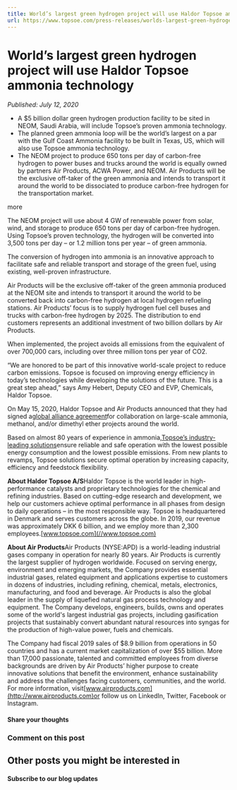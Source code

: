 ```yaml
---
title: World’s largest green hydrogen project will use Haldor Topsoe ammonia technology
url: https://www.topsoe.com/press-releases/worlds-largest-green-hydrogen-project-will-use-haldor-topsoe-ammonia-technology#main-content
---
```


# World’s largest green hydrogen project will use Haldor Topsoe ammonia technology

*Published: July 12, 2020*

- A $5 billion dollar green hydrogen production facility to be sited in NEOM, Saudi Arabia, will include Topsoe’s proven ammonia technology.
- The planned green ammonia loop will be the world’s largest on a par with the Gulf Coast Ammonia facility to be built in Texas, US, which will also use Topsoe ammonia technology.
- The NEOM project to produce 650 tons per day of carbon-free hydrogen to power buses and trucks around the world is equally owned by partners Air Products, ACWA Power, and NEOM. Air Products will be the exclusive off-taker of the green ammonia and intends to transport it around the world to be dissociated to produce carbon-free hydrogen for the transportation market.

more

The NEOM project will use about 4 GW of renewable power from solar, wind, and storage to produce 650 tons per day of carbon-free hydrogen. Using Topsoe’s proven technology, the hydrogen will be converted into 3,500 tons per day – or 1.2 million tons per year – of green ammonia.

The conversion of hydrogen into ammonia is an innovative approach to facilitate safe and reliable transport and storage of the green fuel, using existing, well-proven infrastructure.

Air Products will be the exclusive off-taker of the green ammonia produced at the NEOM site and intends to transport it around the world to be converted back into carbon-free hydrogen at local hydrogen refueling stations. Air Products’ focus is to supply hydrogen fuel cell buses and trucks with carbon-free hydrogen by 2025. The distribution to end customers represents an additional investment of two billion dollars by Air Products.

When implemented, the project avoids all emissions from the equivalent of over 700,000 cars, including over three million tons per year of CO2.

“We are honored to be part of this innovative world-scale project to reduce carbon emissions. Topsoe is focused on improving energy efficiency in today’s technologies while developing the solutions of the future. This is a great step ahead,” says Amy Hebert, Deputy CEO and EVP, Chemicals, Haldor Topsoe.

On May 15, 2020, Haldor Topsoe and Air Products announced that they had signed a[global alliance agreement](/air-products-and-topsoe-sign-global-alliance-agreement-for-collaboration-on-large-scale-ammonia-methanol-and/or-dimethyl-ether-projects-around-the-world)for collaboration on large-scale ammonia, methanol, and/or dimethyl ether projects around the world.

Based on almost 80 years of experience in ammonia,[Topsoe’s industry-leading solutions](https://www.topsoe.com/processes/ammonia)ensure reliable and safe operation with the lowest possible energy consumption and the lowest possible emissions. From new plants to revamps, Topsoe solutions secure optimal operation by increasing capacity, efficiency and feedstock flexibility.

**About Haldor Topsoe A/S**Haldor Topsoe is the world leader in high-performance catalysts and proprietary technologies for the chemical and refining industries. Based on cutting-edge research and development, we help our customers achieve optimal performance in all phases from design to daily operations – in the most responsible way. Topsoe is headquartered in Denmark and serves customers across the globe. In 2019, our revenue was approximately DKK 6 billion, and we employ more than 2,300 employees.[www.topsoe.com](//www.topsoe.com)

**About Air Products**Air Products (NYSE:APD) is a world-leading industrial gases company in operation for nearly 80 years. Air Products is currently the largest supplier of hydrogen worldwide. Focused on serving energy, environment and emerging markets, the Company provides essential industrial gases, related equipment and applications expertise to customers in dozens of industries, including refining, chemical, metals, electronics, manufacturing, and food and beverage. Air Products is also the global leader in the supply of liquefied natural gas process technology and equipment. The Company develops, engineers, builds, owns and operates some of the world's largest industrial gas projects, including gasification projects that sustainably convert abundant natural resources into syngas for the production of high-value power, fuels and chemicals.

The Company had fiscal 2019 sales of $8.9 billion from operations in 50 countries and has a current market capitalization of over $55 billion. More than 17,000 passionate, talented and committed employees from diverse backgrounds are driven by Air Products’ higher purpose to create innovative solutions that benefit the environment, enhance sustainability and address the challenges facing customers, communities, and the world. For more information, visit[www.airproducts.com](http://www.airproducts.com)or follow us on LinkedIn, Twitter, Facebook or Instagram.

#### Share your thoughts

### Comment on this post

## Other posts you might be interested in

#### Subscribe to our blog updates